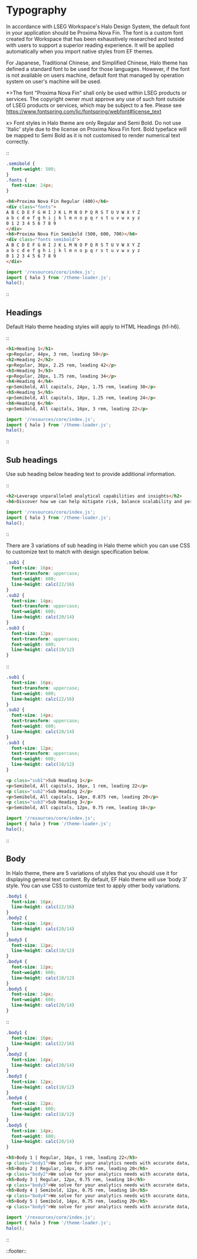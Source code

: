 <!--
type: page
title: Typography
location: ./styles/typography
layout: default
-->

# Typography

In accordance with LSEG Workspace's Halo Design System, the default font in your application should be Proxima Nova Fin. The font is a custom font created for Workspace that has been exhaustively researched and tested with users to support a superior reading experience. It will be applied automatically when you import native styles from EF themes.

For Japanese, Traditional Chinese, and Simplified Chinese, Halo theme has defined a standard font to be used for those languages. However, if the font is not available on users machine, default font that managed by operation system on user's machine will be used.

*>The font "Proxima Nova Fin" shall only be used within LSEG products or services. The copyright owner must approve any use of such font outside of LSEG products or services, which may be subject to a fee. Please see https://www.fontspring.com/lic/fontspring/webfont#license_text

x> Font styles in Halo theme are only Regular and Semi Bold. Do not use 'Italic' style due to the license on Proxima Nova Fin font. Bold typeface will be mapped to Semi Bold as it is not customised to render numerical text correctly.

::
```css
.semibold {
  font-weight: 500;
}
.fonts {
  font-size: 24px;
}
```
```html
<h6>Proxima Nova Fin Regular (400)</h6>
<div class="fonts">
A B C D E F G H I J K L M N O P Q R S T U V W X Y Z
a b c d e f g h i j k l m n o p q r s t u v w x y z
0 1 2 3 4 5 6 7 8 9
</div>
<h6>Proxima Nova Fin Semibold (500, 600, 700)</h6>
<div class="fonts semibold">
A B C D E F G H I J K L M N O P Q R S T U V W X Y Z
a b c d e f g h i j k l m n o p q r s t u v w x y z
0 1 2 3 4 5 6 7 8 9
</div>
```
```javascript
import '/resources/core/index.js';
import { halo } from '/theme-loader.js';
halo();
```
::

## Headings
Default Halo theme heading styles will apply to HTML Headings (h1-h6).

::
```html
<h1>Heading 1</h1>
<p>Regular, 44px, 3 rem, leading 50</p>
<h2>Heading 2</h2>
<p>Regular, 36px, 2.25 rem, leading 42</p>
<h3>Heading 3</h3>
<p>Regular, 28px, 1.75 rem, leading 34</p>
<h4>Heading 4</h4>
<p>Semibold, All capitals, 24px, 1.75 rem, leading 30</p>
<h5>Heading 5</h5>
<p>Semibold, All capitals, 18px, 1.25 rem, leading 24</p>
<h6>Heading 6</h6>
<p>Semibold, All capitals, 16px, 3 rem, leading 22</p>
```
```javascript
import '/resources/core/index.js';
import { halo } from '/theme-loader.js';
halo();
```
::

## Sub headings
Use sub heading below heading text to provide additional information.

::
```html
<h2>Leverage unparalleled analytical capabilities and insights</h2>
<h6>Discover how we can help mitigate risk, balance scalability and performance, and enable you to thrive in tough economic conditions.</h6>
```
```javascript
import '/resources/core/index.js';
import { halo } from '/theme-loader.js';
halo();
```
::

There are 3 variations of sub heading in Halo theme which you can use CSS to customize text to match with design specification below.

```css
.sub1 {
  font-size: 16px;
  text-transform: uppercase;
  font-weight: 600;
  line-height: calc(22/16)
}
.sub2 {
  font-size: 14px;
  text-transform: uppercase;
  font-weight: 600;
  line-height: calc(20/14)
}
.sub3 {
  font-size: 12px;
  text-transform: uppercase;
  font-weight: 600;
  line-height: calc(18/12)
}
```

::
```css
.sub1 {
  font-size: 16px;
  text-transform: uppercase;
  font-weight: 600;
  line-height: calc(22/16)
}
.sub2 {
  font-size: 14px;
  text-transform: uppercase;
  font-weight: 600;
  line-height: calc(20/14)
}
.sub3 {
  font-size: 12px;
  text-transform: uppercase;
  font-weight: 600;
  line-height: calc(18/12)
}
```
```html
<p class="sub1">Sub Heading 1</p>
<p>Semibold, All capitals, 16px, 1 rem, leading 22</p>
<p class="sub2">Sub Heading 2</p>
<p>Semibold, All capitals, 14px, 0.875 rem, leading 20</p>
<p class="sub3">Sub Heading 3</p>
<p>Semibold, All capitals, 12px, 0.75 rem, leading 18</p>
```
```javascript
import '/resources/core/index.js';
import { halo } from '/theme-loader.js';
halo();
```
::

## Body

In Halo theme, there are 5 variations of styles that you should use it for displaying general text content. By default, EF Halo theme will use 'body 3' style. You can use CSS to customize text to apply other body variations.

```css
.body1 {
  font-size: 16px;
  line-height: calc(22/16)
}
.body2 {
  font-size: 14px;
  line-height: calc(20/14)
}
.body3 {
  font-size: 12px;
  line-height: calc(18/12)
}
.body4 {
  font-size: 12px;
  font-weight: 600;
  line-height: calc(18/12)
}
.body5 {
  font-size: 14px;
  font-weight: 600;
  line-height: calc(20/14)
}
```

::
```css
.body1 {
  font-size: 16px;
  line-height: calc(22/16)
}
.body2 {
  font-size: 14px;
  line-height: calc(20/14)
}
.body3 {
  font-size: 12px;
  line-height: calc(18/12)
}
.body4 {
  font-size: 12px;
  font-weight: 600;
  line-height: calc(18/12)
}
.body5 {
  font-size: 14px;
  font-weight: 600;
  line-height: calc(20/14)
}
```
```html
<h5>Body 1 | Regular, 16px, 1 rem, leading 22</h5>
<p class="body1">We solve for your analytics needs with accurate data, comprehensive asset class coverage, sophisticated market-leading models and world-class global expertise.</p>
<h5>Body 2 | Regular, 14px, 0.875 rem, leading 20</h5>
<p class="body2">We solve for your analytics needs with accurate data, comprehensive asset class coverage, sophisticated market-leading models and world-class global expertise.</p>
<h5>Body 3 | Regular, 12px, 0.75 rem, leading 18</h5>
<p class="body3">We solve for your analytics needs with accurate data, comprehensive asset class coverage, sophisticated market-leading models and world-class global expertise.</p>
<h5>Body 4 | Semibold, 12px, 0.75 rem, leading 18</h5>
<p class="body4">We solve for your analytics needs with accurate data, comprehensive asset class coverage, sophisticated market-leading models and world-class global expertise.</p>
<h5>Body 5 | Semibold, 14px, 0.75 rem, leading 20</h5>
<p class="body5">We solve for your analytics needs with accurate data, comprehensive asset class coverage, sophisticated market-leading models and world-class global expertise.</p>
```
```javascript
import '/resources/core/index.js';
import { halo } from '/theme-loader.js';
halo();
```
::




::footer::
